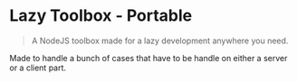 # Lazy Toolbox - Portable

> A NodeJS toolbox made for a lazy development anywhere you need.

Made to handle a bunch of cases that have to be handle on either a server or a client part.
